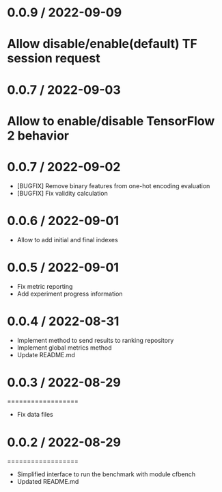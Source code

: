 # 0.0.9 / 2022-09-09
# Allow disable/enable(default) TF session request

# 0.0.7 / 2022-09-03
# Allow to enable/disable TensorFlow 2 behavior

# 0.0.7 / 2022-09-02
* [BUGFIX] Remove binary features from one-hot encoding evaluation
* [BUGFIX] Fix validity calculation

# 0.0.6 / 2022-09-01
* Allow to add initial and final indexes

# 0.0.5 / 2022-09-01
* Fix metric reporting
* Add experiment progress information

# 0.0.4 / 2022-08-31
* Implement method to send results to ranking repository
* Implement global metrics method
* Update README.md

# 0.0.3 / 2022-08-29
==================
* Fix data files

# 0.0.2 / 2022-08-29
==================
* Simplified interface to run the benchmark with module cfbench
* Updated README.md